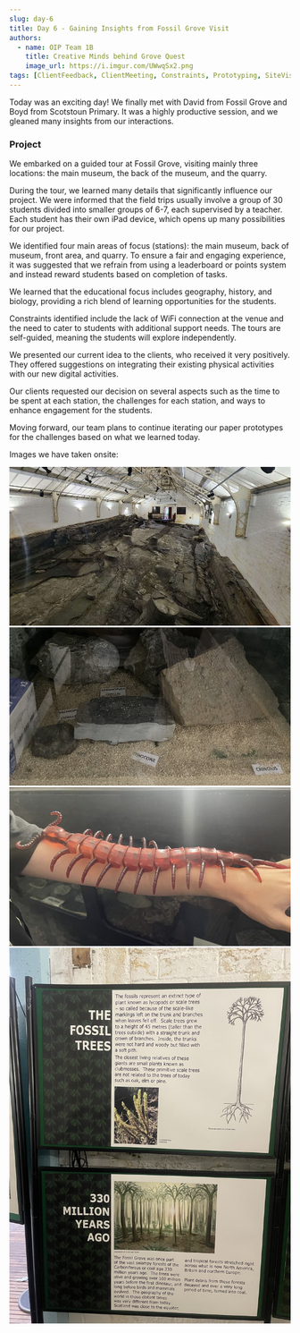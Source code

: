 ```yaml
---
slug: day-6
title: Day 6 - Gaining Insights from Fossil Grove Visit
authors:
  - name: OIP Team 1B
    title: Creative Minds behind Grove Quest
    image_url: https://i.imgur.com/UWwqSx2.png
tags: [ClientFeedback, ClientMeeting, Constraints, Prototyping, SiteVisit]
---
```


Today was an exciting day! We finally met with David from Fossil Grove and Boyd from Scotstoun Primary. It was a highly productive session, and we gleaned many insights from our interactions.

### Project

We embarked on a guided tour at Fossil Grove, visiting mainly three locations: the main museum, the back of the museum, and the quarry.

During the tour, we learned many details that significantly influence our project. We were informed that the field trips usually involve a group of 30 students divided into smaller groups of 6-7, each supervised by a teacher. Each student has their own iPad device, which opens up many possibilities for our project.

We identified four main areas of focus (stations): the main museum, back of museum, front area, and quarry. To ensure a fair and engaging experience, it was suggested that we refrain from using a leaderboard or points system and instead reward students based on completion of tasks.

We learned that the educational focus includes geography, history, and biology, providing a rich blend of learning opportunities for the students.

Constraints identified include the lack of WiFi connection at the venue and the need to cater to students with additional support needs. The tours are self-guided, meaning the students will explore independently.

We presented our current idea to the clients, who received it very positively. They offered suggestions on integrating their existing physical activities with our new digital activities.

Our clients requested our decision on several aspects such as the time to be spent at each station, the challenges for each station, and ways to enhance engagement for the students.

Moving forward, our team plans to continue iterating our paper prototypes for the challenges based on what we learned today.

Images we have taken onsite:

![Image 1](../static/img/blog/day6_1.png)
![Image 2](../static/img/blog/day6_2.png)
![Image 3](../static/img/blog/day6_3.png)
![Image 4](../static/img/blog/day6_4.png)
